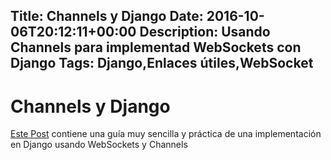 Title: Channels y Django
Date: 2016-10-06T20:12:11+00:00
Description: Usando Channels para implementad WebSockets con Django
Tags: Django,Enlaces útiles,WebSocket
---
# Channels y Django

[Este Post](https://blog.heroku.com/in_deep_with_django_channels_the_future_of_real_time_apps_in_django) contiene una guía muy sencilla y práctica de una implementación en Django usando WebSockets y Channels